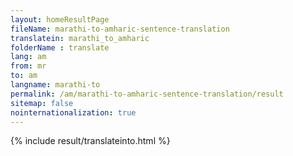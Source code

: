 ```yaml
---
layout: homeResultPage
fileName: marathi-to-amharic-sentence-translation
translatein: marathi_to_amharic
folderName : translate
lang: am
from: mr
to: am
langname: marathi-to
permalink: /am/marathi-to-amharic-sentence-translation/result
sitemap: false
nointernationalization: true
---
```

{% include result/translateinto.html %}

<script src="/js/result/translation.js" data-foldername="{{page.folderName}}" data-lang="{{page.lang}}"></script>
